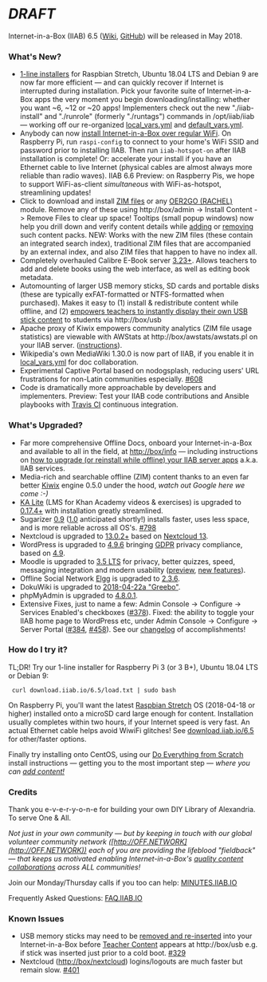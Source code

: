 # _**DRAFT**_

Internet-in-a-Box (IIAB) 6.5 ([Wiki](http://wiki.iiab.io/6.5), [GitHub](https://github.com/iiab/iiab/milestone/2)) will be released in May 2018.

### What's New?

* [1-line installers](http://download.iiab.io/6.5/) for Raspbian Stretch, Ubuntu 18.04 LTS and Debian 9 are now far more efficient &mdash; and can quickly recover if Internet is interrupted during installation.  Pick your favorite suite of Internet-in-a-Box apps the very moment you begin downloading/installing: whether you want ~6, ~12 or ~20 apps!  Implementers check out the new "./iiab-install" and "./runrole" (formerly "./runtags") commands in /opt/iiab/iiab &mdash; working off our re-organized [local_vars.yml](http://wiki.laptop.org/go/IIAB/local_vars.yml) and [default_vars.yml](https://github.com/iiab/iiab/blob/master/vars/default_vars.yml).
* Anybody can now [install Internet-in-a-Box over regular WiFi](https://github.com/iiab/iiab/wiki/IIAB-Installation#do-everything-from-scratch).  On Raspberry Pi, run `raspi-config` to connect to your home's WiFi SSID and password prior to installing IIAB.  Then run `iiab-hotspot-on` after IIAB installation is complete!  Or: accelerate your install if you have an Ethernet cable to live Internet (physical cables are almost always more reliable than radio waves).  IIAB 6.6 Preview: on Raspberry Pis, we hope to support WiFi-as-client *simultaneous* with WiFi-as-hotspot, streamlining updates!
* Click to download and install [ZIM files](https://github.com/iiab/iiab/wiki/IIAB-Installation#zim-files) or any [OER2GO (RACHEL)](https://github.com/iiab/iiab/wiki/IIAB-Installation#oer2go-rachel-modules) module.  Remove any of these using http://box/admin -> Install Content -> Remove Files to clear up space!  Tooltips (small popup windows) now help you drill down and verify content details while [adding](https://github.com/iiab/iiab/wiki/IIAB-Installation#add-content) or [removing](https://github.com/iiab/iiab/wiki/IIAB-Installation#remove-content) such content packs.  NEW: Works with the new ZIM files (these contain an integrated search index), traditional ZIM files that are accompanied by an external index, and also ZIM files that happen to have no index all.
* Completely overhauled Calibre E-Book server [3.23+](https://calibre-ebook.com/whats-new).  Allows teachers to add and delete books using the web interface, as well as editing book metadata.
* Automounting of larger USB memory sticks, SD cards and portable disks (these are typically exFAT-formatted or NTFS-formatted when purchased).  Makes it easy to (1) install & redistribute content while offline, and (2) [empowers teachers to instantly display their own USB stick content](http://wiki.laptop.org/go/IIAB/FAQ#Can_teachers_display_their_own_content.3F) to students via http://box/usb
* Apache proxy of Kiwix empowers community analytics (ZIM file usage statistics) are viewable with AWStats at http://box/awstats/awstats.pl on your IIAB server. ([instructions](http://wiki.laptop.org/go/IIAB/FAQ#How_do_I_view_usage_statistics.3F)).
* Wikipedia's own MediaWiki 1.30.0 is now part of IIAB, if you enable it in [local_vars.yml](http://wiki.laptop.org/go/IIAB/local_vars.yml) for doc collaboration.
* Experimental Captive Portal based on nodogsplash, reducing users' URL frustrations for non-Latin communities especially.  [#608](https://github.com/iiab/iiab/issues/608)
* Code is dramatically more approachable by developers and implementers.  Preview: Test your IIAB code contributions and Ansible playbooks with [Travis CI](https://github.com/iiab/iiab/wiki/IIAB-Contributors-Guide#testing-your-code-with-travis-ci) continuous integration.

### What's Upgraded?

* Far more comprehensive Offline Docs, onboard your Internet-in-a-Box and available to all in the field, at [http://box/info](http://box/info) &mdash; including instructions on [how to upgrade (or reinstall while offline) your IIAB server apps](http://wiki.laptop.org/go/IIAB/FAQ#Can_I_upgrade_or_reinstall_server_apps.3F) a.k.a. IIAB services.
* Media-rich and searchable offline (ZIM) content thanks to an even far better [Kiwix](http://www.kiwix.org/) engine 0.5.0 under the hood, _watch out Google here we come :-)_
* [KA Lite](http://ka-lite.readthedocs.io/en/latest/installguide/release_notes.html) (LMS for Khan Academy videos & exercises) is upgraded to [0.17.4+](https://github.com/learningequality/ka-lite/releases) with installation greatly streamlined.
* Sugarizer [0.9](https://groups.google.com/forum/m/#!topic/unleashkids/YzXPMgp28vY) ([1.0](https://groups.google.com/forum/m/#!topic/unleashkids/jnJHfjbhPPA) anticipated shortly!) installs faster, uses less space, and is more reliable across all OS's. 
 [#798](https://github.com/iiab/iiab/issues/798)
* Nextcloud is upgraded to [13.0.2+](https://nextcloud.com/blog/nextcloud-13.0.2-and-12.0.7-available-collabora-online-3.2-is-out/) based on [Nextcloud 13](https://nextcloud.com/blog/nextcloud-13-brings-secure-file-sync-and-collaboration-to-the-next-level/).
* WordPress is upgraded to [4.9.6](https://wordpress.org/news/2018/05/wordpress-4-9-6-privacy-and-maintenance-release/) bringing [GDPR](https://en.wikipedia.org/wiki/General_Data_Protection_Regulation) privacy compliance, based on [4.9](https://wordpress.org/news/2017/11/tipton/).
* Moodle is upgraded to [3.5 LTS](https://docs.moodle.org/dev/Moodle_3.5_release_notes) for privacy, better quizzes, speed, messaging integration and modern usability ([preview](https://www.moodlenews.com/2018/privacy-better-quizzes-faster-and-modern-the-latest-scoop-on-moodle-3-5/), [new features](https://docs.moodle.org/35/en/New_features)).
* Offline Social Network [Elgg](http://learn.elgg.org/en/2.3/) is upgraded to [2.3.6](https://github.com/Elgg/Elgg/blob/2.3.6/CHANGELOG.md).
* DokuWiki is upgraded to [2018-04-22a "Greebo"](https://www.dokuwiki.org/changes#release_2018-04-22_release_greebo).
* phpMyAdmin is upgraded to [4.8.0.1](https://www.phpmyadmin.net/news/).
* Extensive Fixes, just to name a few: Admin Console -> Configure -> Services Enabled's checkboxes ([#378](https://github.com/iiab/iiab/issues/193)).  Fixed: the ability to toggle your IIAB home page to WordPress etc, under Admin Console -> Configure -> Server Portal ([#384](https://github.com/iiab/iiab/issues/384), [#458](https://github.com/iiab/iiab/issues/458)).  See our [changelog](https://github.com/iiab/iiab/milestone/2?closed=1) of accomplishments!

### How do I try it?

TL;DR!  Try our 1-line installer for Raspberry Pi 3 (or 3 B+), Ubuntu 18.04 LTS or Debian 9:

     curl download.iiab.io/6.5/load.txt | sudo bash

On Raspberry Pi, you'll want the latest [Raspbian Stretch](https://www.raspberrypi.org/downloads/raspbian/) OS (2018-04-18 or higher) installed onto a microSD card large enough for content.  Installation usually completes within two hours, if your Internet speed is very fast.  An actual Ethernet cable helps avoid WiwiFi glitches!  See [download.iiab.io/6.5](http://download.iiab.io/6.5/README.html) for other/faster options.

Finally try installing onto CentOS, using our [Do Everything from Scratch](https://github.com/iiab/iiab/wiki/IIAB-Installation#do-everything-from-scratch) install instructions &mdash; getting you to the most important step &mdash; _where you can [add content!](https://github.com/iiab/iiab/wiki/IIAB-Installation#add-content)_

### Credits

Thank you e-v-e-r-y-o-n-e for building your own DIY Library of Alexandria.  To serve One & All.

_Not just in your own community &mdash; but by keeping in touch with our global volunteer community network ([http://OFF.NETWORK](http://OFF.NETWORK)) each of you are providing the lifeblood "fieldback" &mdash; that keeps us motivated enabling Internet-in-a-Box's [quality content collaborations](http://boxing.team) across ALL communities!_

Join our Monday/Thursday calls if you too can help: [MINUTES.IIAB.IO](http://MINUTES.IIAB.IO)

Frequently Asked Questions: [FAQ.IIAB.IO](http://FAQ.IIAB.IO)

### Known Issues

* USB memory sticks may need to be [removed and re-inserted](https://github.com/iiab/iiab/issues/329#issuecomment-333330362) into your Internet-in-a-Box before [Teacher Content](http://wiki.laptop.org/go/IIAB/FAQ#Can_teachers_display_their_own_content.3F) appears at http://box/usb e.g. if stick was inserted just prior to a cold boot. [#329](https://github.com/iiab/iiab/issues/329)
* Nextcloud ([http://box/nextcloud](http://box/nextcloud)) logins/logouts are much faster but remain slow. [#401](https://github.com/iiab/iiab/issues/401)